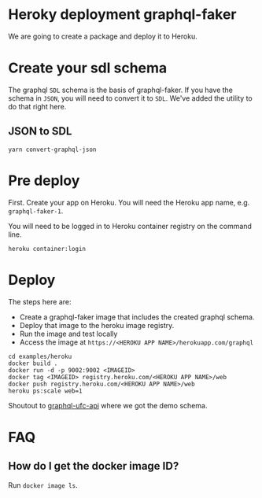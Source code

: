 # Heroky deployment graphql-faker

We are going to create a package and deploy it to Heroku.

# Create your sdl schema

The graphql `SDL` schema is the basis of graphql-faker. If you have the schema in `JSON`, you will need to convert it to `SDL`. We've added the utility to do that right here.

## JSON to SDL

```
yarn convert-graphql-json
```

# Pre deploy

First. Create your app on Heroku. You will need the Heroku app name, e.g. `graphql-faker-1`.

You will need to be logged in to Heroku container registry on the command line.

```
heroku container:login
```

# Deploy

The steps here are:

* Create a graphql-faker image that includes the created graphql schema.
* Deploy that image to the heroku image registry.
* Run the image and test locally
* Access the image at `https://<HEROKU APP NAME>/herokuapp.com/graphql`

```
cd examples/heroku
docker build .
docker run -d -p 9002:9002 <IMAGEID>
docker tag <IMAGEID> registry.heroku.com/<HEROKU APP NAME>/web
docker push registry.heroku.com/<HEROKU APP NAME>/web
heroku ps:scale web=1
```

Shoutout to [graphql-ufc-api](https://github.com/jgcmarins/graphql-ufc-api) where we got the demo schema.

# FAQ

## How do I get the docker image ID?

Run `docker image ls`.

